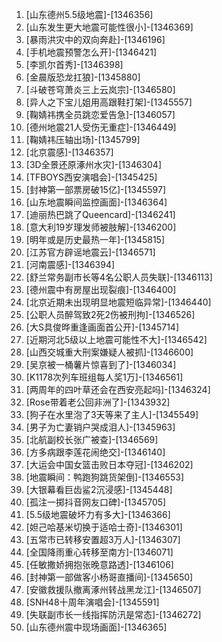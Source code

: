 
1. [山东德州5.5级地震]-[1346356]
1. [山东发生更大地震可能性很小]-[1346369]
1. [暴雨洪灾中的双向奔赴]-[1346196]
1. [手机地震预警怎么开]-[1346421]
1. [李凯尔首秀]-[1346398]
1. [金晨版恐龙扛狼]-[1345880]
1. [斗破苍穹萧炎三上云岚宗]-[1346580]
1. [异人之下宝儿姐用高跟鞋打架]-[1345557]
1. [鞠婧祎携全员跳恋爱告急]-[1346057]
1. [德州地震21人受伤无重症]-[1346449]
1. [鞠婧祎压轴出场]-[1345799]
1. [北京震感]-[1346357]
1. [3D全景还原涿州水灾]-[1346304]
1. [TFBOYS西安演唱会]-[1345425]
1. [封神第一部票房破15亿]-[1345597]
1. [山东地震瞬间监控画面]-[1346364]
1. [迪丽热巴跳了Queencard]-[1346241]
1. [意大利19岁理发师被肢解]-[1346200]
1. [明年或是历史最热一年]-[1345815]
1. [江苏官方辟谣地震云]-[1346571]
1. [河南震感]-[1346394]
1. [舒兰常务副市长等4名公职人员失联]-[1346113]
1. [德州震中有房屋出现裂痕]-[1346400]
1. [北京近期未出现明显地震短临异常]-[1346440]
1. [公职人员醉驾致2死2伤被刑拘]-[1346526]
1. [大S具俊晔重逢画面首公开]-[1345714]
1. [近期河北5级以上地震可能性不大]-[1346542]
1. [山西交城重大刑案嫌疑人被抓]-[1346600]
1. [吴京被一桶薯片惊喜到了]-[1346034]
1. [K1178次列车班组每人奖1万]-[1346561]
1. [两周年的四叶草还会在西安亮起吗]-[1346324]
1. [Rose带着老公回非洲了]-[1343932]
1. [狗子在水里泡了3天等来了主人]-[1345549]
1. [男子为亡妻销户哭成泪人]-[1345963]
1. [北航副校长张广被查]-[1346569]
1. [方多病跟李莲花闹绝交]-[1346140]
1. [大运会中国女篮击败日本夺冠]-[1346202]
1. [地震瞬间：鸭跑狗跳货架倒]-[1346553]
1. [大银幕看巨齿鲨2沉浸感]-[1345448]
1. [孤注一掷抖音网友口碑]-[1345705]
1. [5.5级地震破坏力有多大]-[1346366]
1. [妲己哈基米切换于适哈士奇]-[1346301]
1. [五常市已转移安置超3万人]-[1346307]
1. [全国降雨重心转移至南方]-[1346071]
1. [任敏撒娇拥抱张晚意路透]-[1346106]
1. [封神第一部做客小杨哥直播间]-[1345650]
1. [安徽救援队撤离涿州转战黑龙江]-[1346507]
1. [SNH48十周年演唱会]-[1345591]
1. [失联副市长一线指挥防汛是常态]-[1346272]
1. [山东德州震中现场画面]-[1346365]